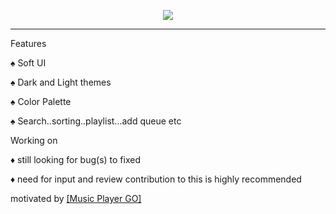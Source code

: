 <p align="center">
 <img src="https://user-images.githubusercontent.com/109197326/179543116-bc06edb9-a8a4-49fa-b71d-7041409cfa03.gif">
</p>

---
<p>Features &nbsp;&nbsp;&nbsp;&nbsp;&nbsp;</p>

<p>♠ Soft UI &nbsp;</p>
<p>♠ Dark and Light themes</p>
<p>♠ Color Palette</p>
<p>♠ Search..sorting..playlist...add queue etc</p>

<p>Working on &nbsp;</p>

<p>♦ still looking for bug(s) to fixed</p>
<p>♦ need for input and review contribution to this is highly recommended</p>

 <p>motivated by <a href="https://github.com/enricocid/Music-Player-GO">[Music Player GO]</a></p>
